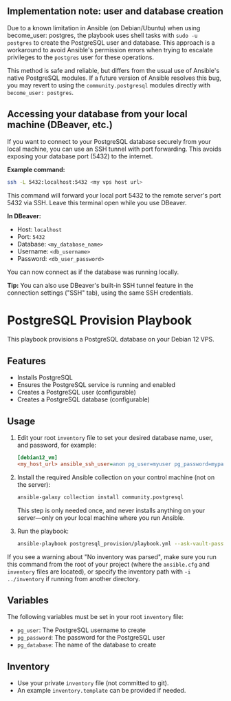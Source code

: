 ## Implementation note: user and database creation

Due to a known limitation in Ansible (on Debian/Ubuntu) when using become_user: postgres, the playbook uses shell tasks with `sudo -u postgres` to create the PostgreSQL user and database. This approach is a workaround to avoid Ansible's permission errors when trying to escalate privileges to the `postgres` user for these operations.

This method is safe and reliable, but differs from the usual use of Ansible's native PostgreSQL modules. If a future version of Ansible resolves this bug, you may revert to using the `community.postgresql` modules directly with `become_user: postgres`.
## Accessing your database from your local machine (DBeaver, etc.)

If you want to connect to your PostgreSQL database securely from your local machine, you can use an SSH tunnel with port forwarding. This avoids exposing your database port (5432) to the internet.

**Example command:**

```sh
ssh -L 5432:localhost:5432 <my vps host url>
```

This command will forward your local port 5432 to the remote server's port 5432 via SSH. Leave this terminal open while you use DBeaver.

**In DBeaver:**
  - Host: `localhost`
  - Port: `5432`
  - Database: `<my_database_name>`
  - Username: `<db_username>`
  - Password: `<db_user_password>`

You can now connect as if the database was running locally.

**Tip:** You can also use DBeaver's built-in SSH tunnel feature in the connection settings ("SSH" tab), using the same SSH credentials.
# PostgreSQL Provision Playbook

This playbook provisions a PostgreSQL database on your Debian 12 VPS.

## Features
- Installs PostgreSQL
- Ensures the PostgreSQL service is running and enabled
- Creates a PostgreSQL user (configurable)
- Creates a PostgreSQL database (configurable)

## Usage


1. Edit your root `inventory` file to set your desired database name, user, and password, for example:

   ```ini
   [debian12_vm]
   <my_host_url> ansible_ssh_user=anon pg_user=myuser pg_password=mypassword pg_database=mydb
   ```


2. Install the required Ansible collection on your control machine (not on the server):

   ```sh
   ansible-galaxy collection install community.postgresql
   ```

   This step is only needed once, and never installs anything on your server—only on your local machine where you run Ansible.

3. Run the playbook:

   ```sh
   ansible-playbook postgresql_provision/playbook.yml --ask-vault-password
   ```

If you see a warning about "No inventory was parsed", make sure you run this command from the root of your project (where the `ansible.cfg` and `inventory` files are located), or specify the inventory path with `-i ../inventory` if running from another directory.

## Variables
The following variables must be set in your root `inventory` file:

- `pg_user`: The PostgreSQL username to create
- `pg_password`: The password for the PostgreSQL user
- `pg_database`: The name of the database to create

## Inventory
- Use your private `inventory` file (not committed to git).
- An example `inventory.template` can be provided if needed.

